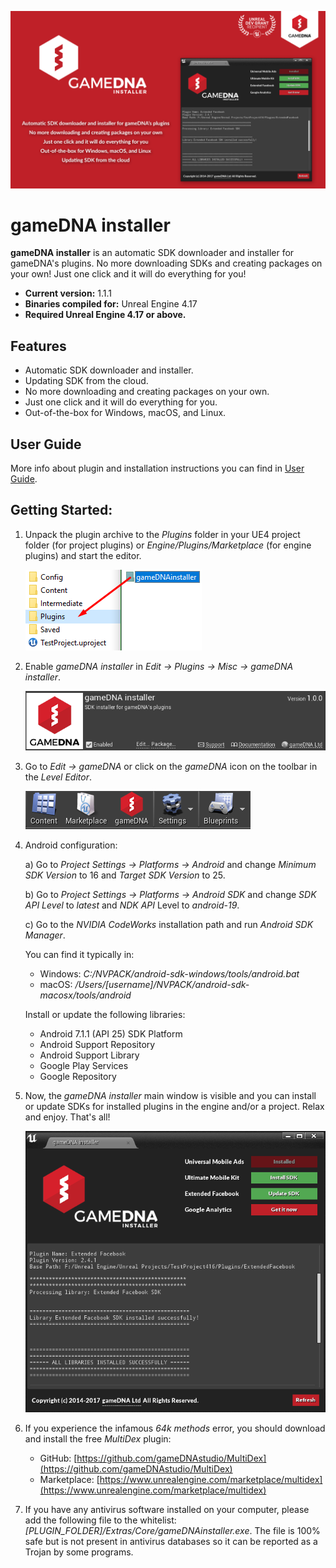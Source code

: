 ![Splash](Resources/Splash.png)

# gameDNA installer

**gameDNA installer** is an automatic SDK downloader and installer for gameDNA's plugins. No more downloading SDKs and creating packages on your own! Just one click and it will do everything for you!

* **Current version:** 1.1.1
* **Binaries compiled for:** Unreal Engine 4.17
* **Required Unreal Engine 4.17 or above.**

## Features
* Automatic SDK downloader and installer.
* Updating SDK from the cloud.
* No more downloading and creating packages on your own.
* Just one click and it will do everything for you.
* Out-of-the-box for Windows, macOS, and Linux.

## User Guide
More info about plugin and installation instructions you can find in [User Guide](Documentation/gameDNAinstaller_UserGuide.pdf).

## Getting Started:

1. Unpack the plugin archive to the _Plugins_ folder in your UE4 project folder (for project plugins) or _Engine/Plugins/Marketplace_ (for engine plugins) and start the editor.

    ![](Resources/Installation1.png)

2. Enable _gameDNA installer_ in _Edit -> Plugins -> Misc -> gameDNA installer_.

    ![](Resources/Installation2.png)

3. Go to _Edit -> gameDNA_ or click on the _gameDNA_ icon on the toolbar in the _Level Editor_.

    ![](Resources/Installation3.png)

4. Android configuration:

    a) Go to _Project Settings -> Platforms -> Android_ and change _Minimum SDK Version_ to 16 and _Target SDK Version_ to 25.
    
    b) Go to _Project Settings -> Platforms -> Android SDK_ and change _SDK API Level_ to _latest_ and _NDK API_ Level to _android-19_.
    
    c) Go to the _NVIDIA CodeWorks_ installation path and run _Android SDK Manager_.

    You can find it typically in:

    * Windows: _C:/NVPACK/android-sdk-windows/tools/android.bat_
    * macOS: _/Users/[username]/NVPACK/android-sdk-macosx/tools/android_

    Install or update the following libraries:

    * Android 7.1.1 (API 25) SDK Platform
    * Android Support Repository
    * Android Support Library
    * Google Play Services
    * Google Repository

5. Now, the _gameDNA installer_ main window is visible and you can install or update SDKs for installed plugins in the engine and/or a project. Relax and enjoy. That's all!

    ![](Resources/Installation4.png)

6. If you experience the infamous _64k methods_ error, you should download and install the free *MultiDex* plugin: 
    * GitHub: [https://github.com/gameDNAstudio/MultiDex](https://github.com/gameDNAstudio/MultiDex)
    * Marketplace: [https://www.unrealengine.com/marketplace/multidex](https://www.unrealengine.com/marketplace/multidex)

7. If you have any antivirus software installed on your computer, please add the following file to the whitelist: _[PLUGIN_FOLDER]/Extras/Core/gameDNAinstaller.exe_. The file is 100% safe but is not present in antivirus databases so it can be reported as a Trojan by some programs.
